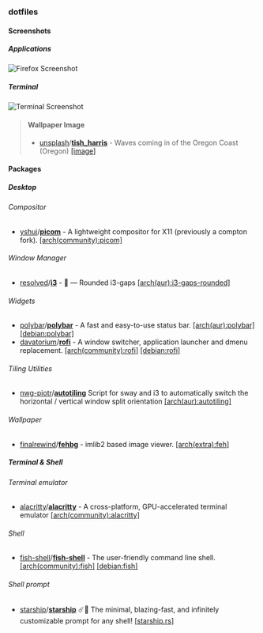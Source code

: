 ### dotfiles

#### Screenshots

##### Applications

![Firefox Screenshot](https://cdn.discordapp.com/attachments/543459282562318347/708412563074842674/Screenshot_from_2020-05-08_17-17-51.png)

##### Terminal

![Terminal Screenshot](https://media.discordapp.net/attachments/543459282562318347/708214260181893190/Screenshot_from_2020-05-08_04-08-05.png)

> #### Wallpaper Image
> 
> - [unsplash](https://unsplash.com)/[**tish_harris**](https://unsplash.com/@tish_harris) - Waves coming in of the Oregon Coast (Oregon) [[image]](https://unsplash.com/photos/kzIViWbBu_M)
> 

#### Packages

##### Desktop

###### Compositor

- [yshui](https://github.com/yshui)/[**picom**](https://github.com/yshui/picom) - A lightweight compositor for X11 (previously a compton fork). [[arch(community):picom]](https://www.archlinux.org/packages/community/x86_64/picom/)

###### Window Manager

- [resolved](https://github.com/resloved)/[**i3**](https://github.com/resloved/i3) - :black_square_button: — Rounded i3-gaps  [[arch(aur):i3-gaps-rounded]](https://aur.archlinux.org/packages/i3-gaps-rounded-git/)

###### Widgets

- [polybar](https://github.com/polybar)/[**polybar**](https://github.com/polybar/polybar) - A fast and easy-to-use status bar. [[arch(aur):polybar]](https://aur.archlinux.org/packages/polybar/) [[debian:polybar]](https://tracker.debian.org/pkg/polybar)
- [davatorium](https://github.com/davatorium)/[**rofi**](https://github.com/davatorium/rofi) - A window switcher, application launcher and dmenu replacement. [[arch(community):rofi]](https://www.archlinux.org/packages/community/x86_64/rofi/) [[debian:rofi]](https://tracker.debian.org/pkg/rofi)

###### Tiling Utilities

- [nwg-piotr](https://github.com/nwg-piotr)/[**autotiling**](https://github.com/nwg-piotr/autotiling) Script for sway and i3 to automatically switch the horizontal / vertical window split orientation [[arch(aur):autotiling]](https://aur.archlinux.org/packages/autotiling)

###### Wallpaper

- [finalrewind](https://git.finalrewind.org/)/[**fehbg**](https://git.finalrewind.org/feh) - imlib2 based image viewer. [[arch(extra):feh]](https://www.archlinux.org/packages/extra/x86_64/feh/)

##### Terminal & Shell

###### Terminal emulator

- [alacritty](https://github.com/alacritty)/[**alacritty**](https://github.com/alacritty/alacritty) - A cross-platform, GPU-accelerated terminal emulator [[arch(community):alacritty]](https://www.archlinux.org/packages/community/x86_64/alacritty/)


###### Shell

- [fish-shell](https://github.com/fish-shell)/[**fish-shell**](https://github.com/fish-shell/fish-shell) - The user-friendly command line shell. [[arch(community):fish]](https://www.archlinux.org/packages/community/x86_64/fish/) [[debian:fish]](https://tracker.debian.org/pkg/fish)

###### Shell prompt

- [starship](https://github.com/starship)/[**starship**](https://github.com/starship/starship) :comet::milky_way: The minimal, blazing-fast, and infinitely customizable prompt for any shell! [[starship.rs]](https://starship.rs)
